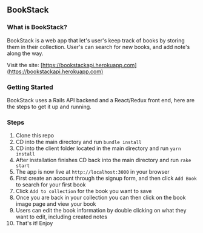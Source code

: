 ## BookStack

### What is BookStack?

BookStack is a web app that let's user's keep track of books by storing them in their
collection. User's can search for new books, and add note's along the way.

Visit the site: [https://bookstackapi.herokuapp.com](https://bookstackapi.herokuapp.com)

### Getting Started

BookStack uses a Rails API backend and a React/Redux front end, here
are the steps to get it up and running.

### Steps

1. Clone this repo
1. CD into the main directory and run `bundle install`
1. CD into the client folder located in the main directory and run `yarn install`
1. After installation finishes CD back into the main directory and run `rake start`
1. The app is now live at `http://localhost:3000` in your browser
1. First create an account through the signup form, and then click `Add Book` to search for your first book
1. Click `Add to collection` for the book you want to save
1. Once you are back in your collection you can then click on the book image page and view your book
1. Users can edit the book information by double clicking on what they want to edit, including created notes
1. That's it! Enjoy
